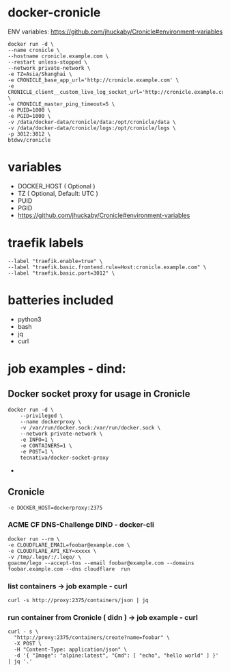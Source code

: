 # docker-cronicle

ENV variables: https://github.com/jhuckaby/Cronicle#environment-variables

```
docker run -d \
--name cronicle \
--hostname cronicle.example.com \
--restart unless-stopped \
--network private-network \
-e TZ=Asia/Shanghai \
-e CRONICLE_base_app_url='http://cronicle.example.com' \
-e CRONICLE_client__custom_live_log_socket_url='http://cronicle.example.com' \
-e CRONICLE_master_ping_timeout=5 \
-e PUID=1000 \
-e PGID=1000 \
-v /data/docker-data/cronicle/data:/opt/cronicle/data \
-v /data/docker-data/cronicle/logs:/opt/cronicle/logs \
-p 3012:3012 \
btdwv/cronicle
```

# variables
- DOCKER_HOST ( Optional )
- TZ ( Optional, Default: UTC )
- PUID
- PGID
- https://github.com/jhuckaby/Cronicle#environment-variables


# traefik labels
```
--label "traefik.enable=true" \
--label "traefik.basic.frontend.rule=Host:cronicle.example.com" \
--label "traefik.basic.port=3012" \
```

# batteries included
- python3
- bash
- jq
- curl

# job examples - dind:
## Docker socket proxy for usage in Cronicle
```
docker run -d \
    --privileged \
    --name dockerproxy \
    -v /var/run/docker.sock:/var/run/docker.sock \
    --network private-network \
    -e INFO=1 \
    -e CONTAINERS=1 \
    -e POST=1 \
    tecnativa/docker-socket-proxy
```
+
## Cronicle
`-e DOCKER_HOST=dockerproxy:2375`

### ACME CF DNS-Challenge DIND - docker-cli
```
docker run --rm \
-e CLOUDFLARE_EMAIL=foobar@example.com \
-e CLOUDFLARE_API_KEY=xxxxx \
-v /tmp/.lego/:/.lego/ \
goacme/lego --accept-tos --email foobar@example.com --domains foobar.example.com --dns cloudflare  run
```

### list containers -> job example - curl
```
curl -s http://proxy:2375/containers/json | jq
```

### run container from Cronicle ( didn ) -> job example - curl
```
curl - s \
  "http://proxy:2375/containers/create?name=foobar" \
  -X POST \
  -H "Content-Type: application/json" \
  -d '{ "Image": "alpine:latest", "Cmd": [ "echo", "hello world" ] }' | jq '.'
```
